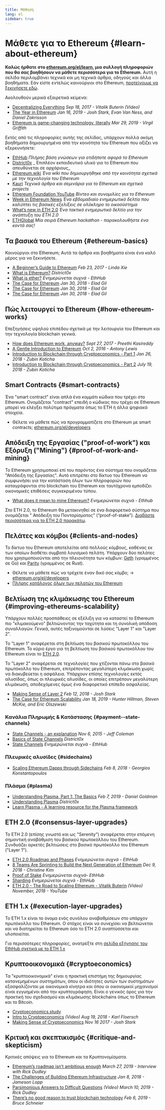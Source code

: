 ```yaml
---
title: Μάθηση
lang: el
sidebar: true
---
```


# Μάθετε για το Ethereum {#learn-about-ethereum}

**Καλώς ήρθατε στο [ethereum.org/el/learn](/el/learn/), μια συλλογή πληροφοριών που θα σας βοηθήσουν να μάθετε περισσότερα για το Ethereum.** Αυτή η σελίδα περιλαμβάνει τεχνικά και μη τεχνικά άρθρα, οδηγούς και άλλα βοηθήματα. Εάν είστε εντελώς καινούργιοι στο Ethereum, [προτείνουμε να ξεκινήσετε εδώ](/el/what-is-ethereum/).

Ακολουθούν μερικά εξαιρετικά κείμενα:

- [Decentralizing Everything](https://www.youtube.com/watch?v=WSN5BaCzsbo&feature=youtu.be) _Sep 18, 2017 - Vitalik Buterin (Video)_
- [The Year in Ethereum](https://medium.com/@jjmstark/the-year-in-ethereum-87a17d6f8276) _Jan 16, 2019 - Josh Stark, Evan Van Ness, and Daniel Zakrisson_
- [Ethereum is game-changing technology, literally](https://medium.com/@virgilgr/ethereum-is-game-changing-technology-literally-d67e01a01cf8) _Mar 29, 2019 - Virgil Griffith_

Εκτός από τις πληροφορίες αυτής της σελίδας, υπάρχουν πολλά ακόμη βοηθήματα δημιουργημένα από την κοινότητα του Ethereum που αξίζει να εξερευνήσετε:

- [EthHub](https://docs.ethhub.io) _Πλήρης βάση γνώσεων για οτιδήποτε αφορά το Ethereum_
- [District0x](https://education.district0x.io/general-topics/understanding-ethereum/) _ Επιπλέον εκπαιδευτικό υλικό για το Ethereum που απευθύνεται σε αρχάριους_
- [Ethereum.wiki](https://eth.wiki) _Ένα wiki που δημιουργήθηκε από την κοινότητα σχετικά με την τεχνολογία του Ethereum_
- [Kauri](https://kauri.io) _Τεχνικά άρθρα και σεμινάρια για το Ethereum και σχετικά projects_
- [Ethereum Foundation YouTube](https://www.youtube.com/channel/UCNOfzGXD_C9YMYmnefmPH0g) _Βίντεο και συνομιλίες για το Ethereum_
- [Week in Ethereum News](https://weekinethereumnews.com/) _Ένα εβδομαδιαίο ενημερωτικό δελτίο που καλύπτει τις βασικές εξελίξεις σε ολόκληρο το οικοσύστημα_
- [What’s new in ETH 2.0](https://eth2.news) _Ένα τακτικό ενημερωτικό δελτίο για την ανάπτυξη του ETH 2.0_
- [ETHGlobal](https://ethglobal.co) _Μία σειρά Ethereum hackathon - παρακολουθήστε ένα κοντά σας!_

## Τα βασικά του Ethereum {#ethereum-basics}

Καινούργιοι στο Ethereum; Αυτά τα άρθρα και βοηθήματα είναι ένα καλό μέρος για να ξεκινήσετε.

- [A Beginner’s Guide to Ethereum](https://blog.coinbase.com/a-beginners-guide-to-ethereum-46dd486ceecf) _Feb 23, 2017 - Linda Xie_
- [What is Ethereum?](https://education.district0x.io/general-topics/understanding-ethereum/what-is-ethereum/) _District0x_
- [What is ether?](https://docs.ethhub.io/ethereum-basics/what-is-ether/) _Ενημερώνεται συχνά - EthHub_
- [The Case for Ethereum](http://blog.eladgil.com/2018/01/the-case-for-ethereum.html) _Jan 30, 2018 - Elad Gil_
- [The Case for Ethereum](http://blog.eladgil.com/2018/01/the-case-for-ethereum.html) _Jan 30, 2018 - Elad Gil_
- [The Case for Ethereum](http://blog.eladgil.com/2018/01/the-case-for-ethereum.html) _Jan 30, 2018 - Elad Gil_

## Πώς λειτουργεί το Ethereum {#how-ethereum-works}

Επεξηγήσεις υψηλού επιπέδου σχετικά με την λειτουργία του Ethereum και την τεχνολογία blockchain γενικά.

- [How does Ethereum work, anyway?](https://medium.com/@preethikasireddy/how-does-ethereum-work-anyway-22d1df506369) _Sept 27, 2017 - Preethi Kasireddy_
- [A Gentle Introduction to Ethereum](https://bitsonblocks.net/2016/10/02/gentle-introduction-ethereum/) _Oct 2, 2016 - Antony Lewis_
- [Introduction to Blockchain through Cryptoeconomics - Part 1](https://medium.com/blockchain-at-berkeley/introduction-to-blockchain-through-cryptoeconomics-part-1-bitcoin-369f245067f9) _Jan 26, 2018 - Zubin Koticha_
- [Introduction to Blockchain through Cryptoeconomics - Part 2](https://medium.com/mechanism-labs/introduction-to-bitcoin-through-cryptoeconomics-part-2-proof-of-work-and-nakamoto-consensus-1252f6a6c012) _July 19, 2018 - Zubin Koticha_

## Smart Contracts {#smart-contracts}

Ένα "smart contract" είναι απλά ένα κομμάτι κώδικα που τρέχει στο Ethereum. Ονομάζεται "contract" επειδή ο κώδικας που τρέχει σε Ethereum μπορεί να ελέγξει πολύτιμα πράγματα όπως το ETH ή άλλα ψηφιακά στοιχεία.

- Θέλετε να μάθετε πώς να προγραμματίζετε στο Ethereum με smart contracts; [ethereum.org/el/developers](/el/developers/)

## Απόδειξη της Εργασίας ("proof-of-work") και Εξόρυξη ("Mining") {#proof-of-work-and-mining}

Το Ethereum χρησιμοποιεί επί του παρόντος ένα σύστημα που ονομάζεται "Απόδειξη της Εργασίας". Αυτό επιτρέπει στο δίκτυο του Ethereum να συμφωνήσει για την κατάσταση όλων των πληροφοριών που καταγράφονται στο blockchain του Ethereum και ταυτόχρονα εμποδίζει οικονομικές επιθέσεις συγκεκριμένου τύπου.

- [What does it mean to mine Ethereum?](https://docs.ethhub.io/using-ethereum/mining/) _Ενημερώνεται συχνά - Ethhub_

Στο ETH 2.0, το Ethereum θα μετακινηθεί σε ένα διαφορετικό σύστημα που ονομάζεται " Απόδειξη του Πονταρίσματος" (“proof-of-stake”). [Διαβάστε περισσότερα για το ETH 2.0 παρακάτω](#consensus-layer-upgrades).

## Πελάτες και κόμβοι {#clients-and-nodes}

Το δίκτυο του Ethereum αποτελείται από πολλούς κόμβους, καθένας εκ των οποίων διαθέτει συμβατό λογισμικό πελάτη. Υπάρχουν δύο πελάτες που χρησιμοποιούνται από την πλειονότητα των κόμβων: [Geth](https://geth.ethereum.org/) (γραμμένος σε Go) και [Parity](https://www.parity.io/ethereum/) (γραμμένος σε Rust).

- Θέλετε να μάθετε πώς να τρέχετε έναν δικό σας κόμβο; → [ethereum.org/el/developers](/el/developers/#clients--running-your-own-node/)
- [Πλήρης κατάλογος όλων των πελατών του Ethereum](https://github.com/ConsenSys/ethereum-developer-tools-list#ethereum-clients)

## Βελτίωση της κλιμάκωσης του Ethereum {#improving-ethereums-scalability}

Υπάρχουν πολλές προσπάθειες σε εξέλιξη για να καταστεί το Ethereum πιο "κλιμακούμενο" βελτιώνοντας την ταχύτητα και τη συνολική απόδοση συναλλαγών. Γενικά, αυτές ταξινομούνται σε λύσεις "Layer 1" και "Layer 2".

Το "Layer 1" αναφέρεται στη βελτίωση του βασικού πρωτοκόλλου του Ethereum. Το κύριο έργο για τη βελτίωση του βασικού πρωτοκόλλου του Ethereum είναι το [ETH 2.0](#consensus-layer-upgrades).

Το "Layer 2" αναφέρεται σε τεχνολογίες που χτίζονται πάνω στο βασικό πρωτόκολλο του Ethereum, επιτρέποντας μεγαλύτερη κλιμάκωση χωρίς να διακυβεύεται η ασφάλεια. Υπάρχουν επίσης τεχνολογίες εκτός αλυσίδας, όπως οι πλευρικές αλυσίδες, οι οποίες επιτρέπουν μεγαλύτερη κλιμάκωση, αποδεχόμενες όμως ένα διαφορετικό επίπεδο ασφαλείας.

- [Making Sense of Layer 2](https://medium.com/l4-media/making-sense-of-ethereums-layer-2-scaling-solutions-state-channels-plasma-and-truebit-22cb40dcc2f4) _Feb 12, 2018 - Josh Stark_
- [The Case for Ethereum Scalability](https://medium.com/connext/the-case-for-ethereum-scalability-d2a8035f880f) _Jan 18, 2019 - Hunter Hillman, Steven McKie, and Eric Olszewski_

### Κανάλια Πληρωμής & Κατάστασης {#payment--state-channels}

- [State Channels - an explanation](https://www.jeffcoleman.ca/state-channels/) _Nov 6, 2015 - Jeff Coleman_
- [Basics of State Channels](https://education.district0x.io/general-topics/understanding-ethereum/basics-state-channels/) _District0x_
- [State Channels](https://docs.ethhub.io/ethereum-roadmap/layer-2-scaling/state-channels/) _Ενημερώνεται συχνά - EthHub_

### Πλευρικές αλυσίδες {#sidechains}

- [Scaling Ethereum Dapps through Sidechains](https://medium.com/loom-network/dappchains-scaling-ethereum-dapps-through-sidechains-f99e51fff447) _Feb 8, 2018 - Georgios Konstantopoulos_

### Πλάσμα {#plasma}

- [Understanding Plasma, Part 1: The Basics](https://www.theblockcrypto.com/2019/02/07/understanding-plasma-part-1-the-basics/) _Feb 7, 2019 - Daniel Goldman_
- [Understanding Plasma](https://education.district0x.io/general-topics/understanding-ethereum/understanding-plasma/) _District0x_
- [Learn Plasma - A learning resource for the Plasma framework](https://www.learnplasma.org/en/)

## ETH 2.0 {#consensus-layer-upgrades}

Το ETH 2.0 (επίσης γνωστό και ως "Serenity") αναφέρεται στην επόμενη σημαντική αναβάθμιση του βασικού πρωτοκόλλου του Ethereum. Συνδυάζει αρκετές βελτιώσεις στο βασικό πρωτόκολλο του Ethereum ("Layer 1").

- [ETH 2.0 Roadmap and Phases](https://docs.ethhub.io/ethereum-roadmap/ethereum-2.0/eth-2.0-phases/) _Ενημερώνεται συχνά - EthHub_
- [8 Teams Are Sprinting to Build the Next Generation of Ethereum](https://www.coindesk.com/next-gen-buidlers-the-8-teams-working-on-ethereum-2-0) _Dec 9, 2018 - Christine Kim_
- [Proof of Stake](https://docs.ethhub.io/ethereum-roadmap/ethereum-2.0/proof-of-stake/) _Ενημερώνεται συχνά- EthHub_
- [Sharding](https://docs.ethhub.io/ethereum-roadmap/ethereum-2.0/sharding/) _Ενημερώνεται συχνά - EthHub_
- [ETH 2.0 - The Road to Scaling Ethereum - Vitalik Buterin](https://youtu.be/kCVpDrlVesA) _(Video) November, 2018 - YouTube_

## ETH 1.x {#execution-layer-upgrades}

Το ETH 1.x είναι το όνομα ενός συνόλου αναβαθμίσεων στο υπάρχον πρωτόκολλο του Ethereum. Ο στόχος είναι να συνεχίσει να βελτιώνεται και να διατηρείται το Ethereum όσο το ETH 2.0 αναπτύσσεται και υλοποιείται.

Για περισσότερες πληροφορίες, ανατρέξτε στη [σελίδα εξήγησης του EthHub σχετικά με το ETH 1.x](https://docs.ethhub.io/ethereum-roadmap/ethereum-1.x/)

## Κρυπτοοικονομικά {#cryptoeconomics}

Τα "κρυπτοοικονομικά" είναι η πρακτική επιστήμη της δημιουργίας κατανεμημένων συστημάτων, όπου οι ιδιότητες αυτών των συστημάτων εξασφαλίζονται με οικονομικά κίνητρα και όπου οι οικονομικοί μηχανισμοί είναι εγγυημένοι από την κρυπτογράφηση. Είναι ο γενικός όρος για την πρακτική του σχεδιασμού και κλιμάκωσης blockchains όπως το Ethereum και το Bitcoin.

- [Cryptoeconomics.study](https://cryptoeconomics.study/)
- [Intro to Cryptoeconomics](https://www.youtube.com/watch?v=F0FCI8GxO5I) _(Video) Aug 19, 2018 - Karl Floersch_
- [Making Sense of Cryptoeconomics](https://medium.com/l4-media/making-sense-of-cryptoeconomics-5edea77e4e8d) _Nov 16 2017 - Josh Stark_

## Κριτική και σκεπτικισμός {#critique-and-skepticism}

Κριτικές απόψεις για το Ethereum και τα Κρυπτονομίσματα.

- [Ethereum’s roadmap isn’t ambitious enough](https://decryptmedia.com/6136/vulcanize-rick-dudley-ethereum-roadmap-makerdao-polkadot) _March 27, 2019 - Interview with Rick Dudley_
- [The Challenges of Building Ethereum Infrastructure](https://medium.com/@lopp/the-challenges-of-building-ethereum-infrastructure-87e443e47a4b) _Jan 8, 2018 - Jameson Lopp_
- [Parsimonious Answers to Difficult Questions](https://www.youtube.com/watch?v=GOkSg0BuSdw&feature=youtu.be) _(Video) March 10, 2019 - Rick Dudley_
- [There’s no good reason to trust blockchain technology](https://www.wired.com/story/theres-no-good-reason-to-trust-blockchain-technology/) _Feb 6, 2019 - Bruce Schneier_
